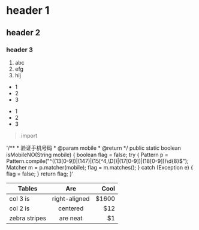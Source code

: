 # header 1

## header 2

### header 3

1. abc
2. efg
3. hij

* 1
* 2 
* 3

- 1
- 2 
- 3

> import

'/**
	 * 验证手机号码
	 * @param mobile
	 * @return
	 */
	public static boolean isMobileNO(String mobile) {
		boolean flag = false;
		try {
			Pattern p = Pattern.compile("^((13[0-9])|(147)|(15[^4,\\D])|(17[0-9])|(18[0-9]))\\d{8}$");
			Matcher m = p.matcher(mobile);
			flag = m.matches();
		} catch (Exception e) {
			flag = false;
		}
		return flag;
	}' 

| Tables        | Are           | Cool  |
| ------------- |:-------------:| -----:|
| col 3 is      | right-aligned | $1600 |
| col 2 is      | centered      |   $12 |
| zebra stripes | are neat      |    $1 |